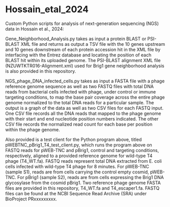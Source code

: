 # Hossain_etal_2024
Custom Python scripts for analysis of next-generation sequencing (NGS) data in Hossain et al., 2024:

Gene_Neighborhood_Analysis.py takes as input a protein BLAST or PSI-BLAST XML file and returns as output a TSV file with the 10 genes upstream and 10 genes downstream of each protein accession hit in the XML file by interfacing with the Entrez database and locating the position of each BLAST hit within its uploaded genome. The PSI-BLAST alignment XML file (NZUWTKTR016-Alignment.xml) used for Brig1 gene neighborhood analysis is also provided in this repository.

NGS_phage_DNA_infected_cells.py takes as input a FASTA file with a phage reference genome sequence as well as two FASTQ files with total DNA reads from bacterial cells infected with phage, under control or immune targeting conditions, to map the base pair coverage across the entire phage genome normalized to the total DNA reads for a particular sample. The output is a graph of the data as well as two CSV files for each FASTQ input. One CSV file records all the DNA reads that mapped to the phage genome with their start and end nucleotide position numbers indicated. The other CSV file records the normalized read count for each base per position within the phage genome.

Also provided is a test client for the Python program above, titled pWEBTNC_pBrig1_T4_test_client.py, which runs the program above on FASTQ reads for pWEB-TNC and pBrig1, control and targeting conditions, respectively, aligned to a provided reference genome for wild-type T4 phage (T4_WT.fa). FASTQ reads represent total DNA extracted from E. coli cells infected with wild-type T4 phage for 8 minutes. For pWEB-TNC (sample S1), reads are from cells carrying the control empty cosmid, pWEB-TNC. For pBrig1 (sample S2), reads are from cells expressing the Brig1 DNA glycosylase from the cosmid pBrig1. Two reference phage genome FASTA files are provided in this repository, T4_WT.fa and T4_escaper1.fa. FASTQ files can be found at the NCBI Sequence Read Archive (SRA) under BioProject PRxxxxxxxxx. 
